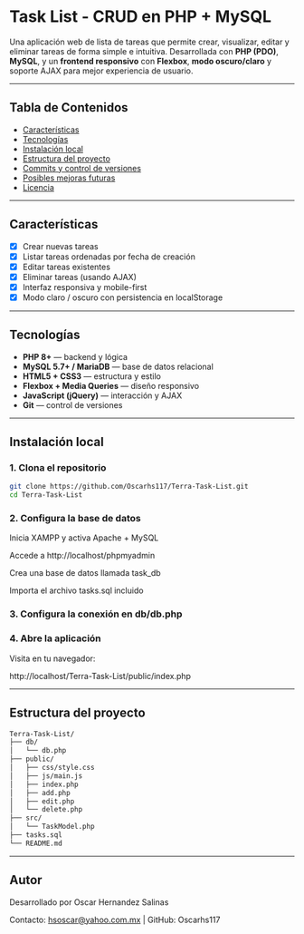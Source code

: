 #  Task List - CRUD en PHP + MySQL

Una aplicación web de lista de tareas que permite crear, visualizar, editar y eliminar tareas de forma simple e intuitiva. Desarrollada con **PHP (PDO)**, **MySQL**, y un **frontend responsivo** con **Flexbox**, **modo oscuro/claro** y soporte AJAX para mejor experiencia de usuario.

---

##  Tabla de Contenidos

- [Características](#características)
- [Tecnologías](#tecnologías)
- [Instalación local](#-instalación-local)
- [Estructura del proyecto](#estructura-del-proyecto)
- [Commits y control de versiones](#commits-y-control-de-versiones)
- [Posibles mejoras futuras](#🔮-posibles-mejoras-futuras)
- [Licencia](#licencia)

---

##  Características

- [x] Crear nuevas tareas
- [x] Listar tareas ordenadas por fecha de creación
- [x] Editar tareas existentes
- [x] Eliminar tareas (usando AJAX)
- [x] Interfaz responsiva y mobile-first
- [x] Modo claro / oscuro con persistencia en localStorage

---

##  Tecnologías

- **PHP 8+** — backend y lógica
- **MySQL 5.7+ / MariaDB** — base de datos relacional
- **HTML5 + CSS3** — estructura y estilo
- **Flexbox + Media Queries** — diseño responsivo
- **JavaScript (jQuery)** — interacción y AJAX
- **Git** — control de versiones

---

##  Instalación local

### 1. Clona el repositorio

```bash
git clone https://github.com/Oscarhs117/Terra-Task-List.git
cd Terra-Task-List
```


### 2. Configura la base de datos

Inicia XAMPP y activa Apache + MySQL

Accede a http://localhost/phpmyadmin

Crea una base de datos llamada task_db

Importa el archivo tasks.sql incluido

### 3. Configura la conexión en db/db.php

### 4. Abre la aplicación

Visita en tu navegador:

http://localhost/Terra-Task-List/public/index.php

---

##  Estructura del proyecto
```bash
Terra-Task-List/
├── db/
│   └── db.php
├── public/
│   ├── css/style.css
│   ├── js/main.js
│   ├── index.php
│   ├── add.php
│   ├── edit.php
│   └── delete.php
├── src/
│   └── TaskModel.php
├── tasks.sql
└── README.md
```
---

##  Autor

Desarrollado por Oscar Hernandez Salinas 

Contacto: hsoscar@yahoo.com.mx | GitHub: Oscarhs117